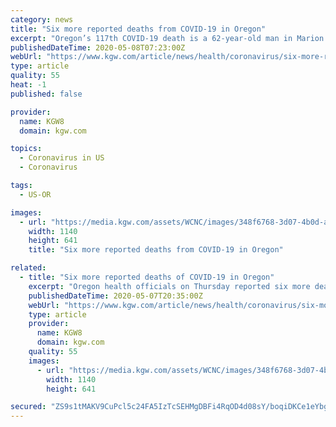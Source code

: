 ```yaml
---
category: news
title: "Six more reported deaths from COVID-19 in Oregon"
excerpt: "Oregon’s 117th COVID-19 death is a 62-year-old man in Marion County, who tested positive on April 16 and died on May 5 at Legacy Emanuel Medical Center. He had underlying medica"
publishedDateTime: 2020-05-08T07:23:00Z
webUrl: "https://www.kgw.com/article/news/health/coronavirus/six-more-reported-deaths-of-covid-19-in-oregon/283-f90af71b-09ef-41dd-ab40-5d40fa18f923"
type: article
quality: 55
heat: -1
published: false

provider:
  name: KGW8
  domain: kgw.com

topics:
  - Coronavirus in US
  - Coronavirus

tags:
  - US-OR

images:
  - url: "https://media.kgw.com/assets/WCNC/images/348f6768-3d07-4b0d-ac8a-ff151532f3ff/348f6768-3d07-4b0d-ac8a-ff151532f3ff_1140x641.jpg"
    width: 1140
    height: 641
    title: "Six more reported deaths from COVID-19 in Oregon"

related:
  - title: "Six more reported deaths of COVID-19 in Oregon"
    excerpt: "Oregon health officials on Thursday reported six more deaths of COVID-19 in the state. The death toll in Oregon is now 121 people. The Oregon Health Authority has not yet released information about the six people who died."
    publishedDateTime: 2020-05-07T20:35:00Z
    webUrl: "https://www.kgw.com/article/news/health/coronavirus/six-more-reported-deaths-of-covid-19-in-oregon/283-f90af71b-09ef-41dd-ab40-5d40fa18f923"
    type: article
    provider:
      name: KGW8
      domain: kgw.com
    quality: 55
    images:
      - url: "https://media.kgw.com/assets/WCNC/images/348f6768-3d07-4b0d-ac8a-ff151532f3ff/348f6768-3d07-4b0d-ac8a-ff151532f3ff_1140x641.jpg"
        width: 1140
        height: 641

secured: "ZS9s1tMAKV9CuPcl5c24FA5IzTcSEHMgDBFi4RqOD4d08sY/boqiDKCe1eYbgQeL1PWebnp0lPF5B1sisc4e1FJETX3MQHVsaMP2ykQDjmJLiL75E11D/x2k7ThEIKUm00mzbks4RRrjIjWUuVNfLp+HcU11nMcrdNk8PLKTzzfxTYsXuEv+fukmPGoL5WkBawHXj7HI6cQdCK9pBVyfZMG279Jw7Wmvf3Wl3eG99esSuvdqiAZUJUPCMTe7ioWc+h+vv1/k4cueKeCNc3b8hFSV11/US+FXPaZj5Nsg/3h2wmjgK07h+z/Cj62dl2tr;y5U3hOWwHa1Ce1oZW6bXmw=="
---
```


